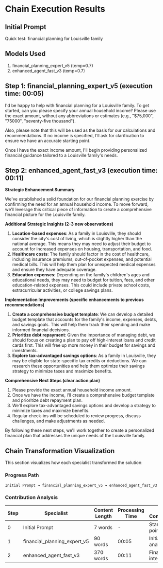# Chain Execution Results

## Initial Prompt

Quick test: financial planning for Louisville family

## Models Used

1. financial_planning_expert_v5 (temp=0.7)
2. enhanced_agent_fast_v3 (temp=0.7)

## Step 1: financial_planning_expert_v5 (execution time: 00:05)

I'd be happy to help with financial planning for a Louisville family. To get started, can you please specify your annual household income? Please use the exact amount, without any abbreviations or estimates (e.g., "$75,000", "75000", "seventy-five thousand").

Also, please note that this will be used as the basis for our calculations and recommendations. If no income is specified, I'll ask for clarification to ensure we have an accurate starting point.

Once I have the exact income amount, I'll begin providing personalized financial guidance tailored to a Louisville family's needs.

## Step 2: enhanced_agent_fast_v3 (execution time: 00:11)

**Strategic Enhancement Summary**

We've established a solid foundation for our financial planning exercise by confirming the need for an annual household income. To move forward, we'll leverage this critical piece of information to create a comprehensive financial picture for the Louisville family.

**Additional Strategic Insights (2-3 new observations)**

1. **Location-based expenses**: As a family in Louisville, they should consider the city's cost of living, which is slightly higher than the national average. This means they may need to adjust their budget to account for increased expenses on housing, transportation, and food.
2. **Healthcare costs**: The family should factor in the cost of healthcare, including insurance premiums, out-of-pocket expenses, and potential medical bills. This will help them plan for unexpected medical expenses and ensure they have adequate coverage.
3. **Education expenses**: Depending on the family's children's ages and educational needs, they may need to budget for tuition, fees, and other education-related expenses. This could include private school costs, extracurricular activities, or college savings plans.

**Implementation Improvements (specific enhancements to previous recommendations)**

1. **Create a comprehensive budget template**: We can develop a detailed budget template that accounts for the family's income, expenses, debts, and savings goals. This will help them track their spending and make informed financial decisions.
2. **Prioritize debt repayment**: Given the importance of managing debt, we should focus on creating a plan to pay off high-interest loans and credit cards first. This will free up more money in their budget for savings and investments.
3. **Explore tax-advantaged savings options**: As a family in Louisville, they may be eligible for state-specific tax credits or deductions. We can research these opportunities and help them optimize their savings strategy to minimize taxes and maximize benefits.

**Comprehensive Next Steps (clear action plan)**

1. Please provide the exact annual household income amount.
2. Once we have the income, I'll create a comprehensive budget template and prioritize debt repayment plan.
3. We'll explore tax-advantaged savings options and develop a strategy to minimize taxes and maximize benefits.
4. Regular check-ins will be scheduled to review progress, discuss challenges, and make adjustments as needed.

By following these next steps, we'll work together to create a personalized financial plan that addresses the unique needs of the Louisville family.

## Chain Transformation Visualization

This section visualizes how each specialist transformed the solution:

### Progress Path

```
Initial Prompt → financial_planning_expert_v5 → enhanced_agent_fast_v3
```

### Contribution Analysis

| Step | Specialist | Content Length | Processing Time | Key Contribution |
|------|------------|----------------|-----------------|------------------|
| 0 | Initial Prompt | 7 words | - | Starting point |
| 1 | financial_planning_expert_v5 | 90 words | 00:05 | Initial analysis |
| 2 | enhanced_agent_fast_v3 | 370 words | 00:11 | Final integration |
